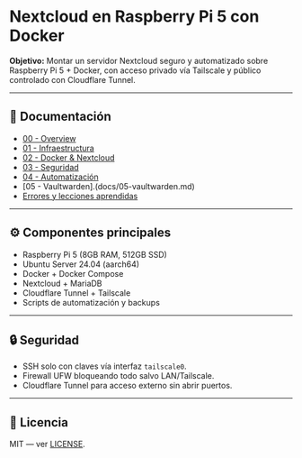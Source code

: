 # Nextcloud en Raspberry Pi 5 con Docker

**Objetivo:** Montar un servidor Nextcloud seguro y automatizado sobre Raspberry Pi 5 + Docker, con acceso privado vía Tailscale y público controlado con Cloudflare Tunnel.

---

## 📂 Documentación

- [00 - Overview](docs/00-overview.md)
- [01 - Infraestructura](docs/01-infraestructura.md)
- [02 - Docker & Nextcloud](docs/02-docker&nextcloud.md)
- [03 - Seguridad](docs/03-seguridad.md)
- [04 - Automatización](docs/04-automatizacion.md)
- [05 - Vaultwarden].(docs/05-vaultwarden.md)
- [Errores y lecciones aprendidas](docs/errores.md)

---

## ⚙️ Componentes principales
- Raspberry Pi 5 (8GB RAM, 512GB SSD)
- Ubuntu Server 24.04 (aarch64)
- Docker + Docker Compose
- Nextcloud + MariaDB
- Cloudflare Tunnel + Tailscale
- Scripts de automatización y backups

---

## 🔒 Seguridad
- SSH solo con claves vía interfaz `tailscale0`.
- Firewall UFW bloqueando todo salvo LAN/Tailscale.
- Cloudflare Tunnel para acceso externo sin abrir puertos.

---

## 📜 Licencia
MIT — ver [LICENSE](LICENSE).
